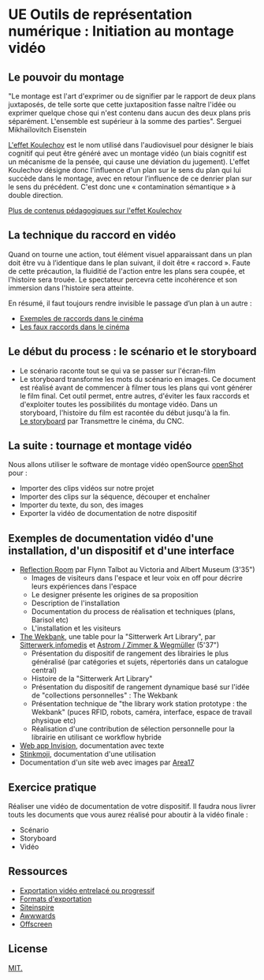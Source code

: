 # UE Outils de représentation numérique : Initiation au montage vidéo

## Le pouvoir du montage
"Le montage est l'art d'exprimer ou de signifier par le rapport de deux plans juxtaposés, de telle sorte que cette juxtaposition fasse naître l'idée ou exprimer quelque chose qui n'est contenu dans aucun des deux plans pris séparément. L'ensemble est supérieur à la somme des parties". Serguei Mikhaïlovitch Eisenstein

[L'effet Koulechov](https://www.youtube.com/watch?v=Mkgwo4GOOVk) est le nom utilisé dans l'audiovisuel pour désigner le biais cognitif qui peut être généré avec un montage vidéo (un biais cognitif est un mécanisme de la pensée, qui cause une déviation du jugement). 
L'effet Koulechov désigne donc l'influence d'un plan sur le sens du plan qui lui succède dans le montage, avec en retour l’influence de ce denrier plan sur le sens du précédent. C'est donc une « contamination sémantique » à double direction.

[Plus de contenus pédagogiques sur l'effet Koulechov](http://www.transmettrelecinema.com/video/leffet-koulechov/)

## La technique du raccord en vidéo
Quand on tourne une action, tout élément visuel apparaissant dans un plan doit être vu à l’identique dans le plan suivant, il doit être « raccord ». Faute de cette précaution, la fluiditié de l'action entre les plans sera coupée, et l'histoire sera trouée. Le spectateur percevra cette incohérence et son immersion dans l'histoire sera atteinte.  

En résumé, il faut toujours rendre invisible le passage d’un plan à un autre :
- [Exemples de raccords dans le cinéma](http://www.transmettrelecinema.com/video/les-raccords/)
- [Les faux raccords dans le cinéma](http://www.transmettrelecinema.com/video/le-faux-raccord/)

## Le début du process : le scénario et le storyboard

- Le scénario raconte tout se qui va se passer sur l'écran-film
- Le storyboard transforme les mots du scénario en images. Ce document est réalisé avant de commencer à filmer tous les plans qui vont générer le film final. Cet outil permet, entre autres, d'éviter les faux raccords et d'exploiter toutes les possibilités du montage vidéo. Dans un storyboard, l'histoire du film est racontée du début jusqu'à la fin.  
[Le storyboard](http://www.transmettrelecinema.com/video/le-story-board/
) par Transmettre le cinéma, du CNC.

## La suite : tournage et montage vidéo

Nous allons utiliser le software de montage vidéo openSource [openShot](https://www.openshot.org/user-guide/) pour :
- Importer des clips vidéos sur notre projet
- Importer des clips sur la séquence, découper et enchaîner
- Importer du texte, du son, des images
- Exporter la vidéo de documentation de notre dispositif

## Exemples de documentation vidéo d'une installation, d'un dispositif et d'une interface
- [Reflection Room](https://vimeo.com/234189996) par Flynn Talbot au Victoria and Albert Museum (3'35")
	- Images de visiteurs dans l'espace et leur voix en off pour décrire leurs expériences dans l'espace
	- Le designer présente les origines de sa proposition
	- Description de l'installation 
	- Documentation du process de réalisation et techniques (plans, Barisol etc)
	- L'installation et les visiteurs
- [The Wekbank](https://vimeo.com/157990864), une table pour la "Sitterwerk Art Library", par [Sitterwerk](sitterwerk.ch),[infomedis](infomedis.ch) et [Astrom / Zimmer & Wegmüller](astromzimmer.com) (5'37")  
	- Présentation du dispositif de rangement des librairies le plus généralisé (par catégories et sujets, répertoriés dans un catalogue central)
	- Histoire de la "Sitterwerk Art Library"
	- Présentation du dispositif de rangement dynamique basé sur l'idée de "collections personnelles" :  The Wekbank
	- Présentation technique de "the library work station prototype : the Wekbank" (puces RFID, robots, caméra, interface, espace de travail physique etc)
	- Réalisation d'une contribution de sélection personnelle pour la librairie en utilisant ce workflow hybride
- [Web app Invision](https://www.youtube.com/watch?v=vIV9rRIuazE), documentation avec texte
- [Stinkmoji](https://vimeo.com/258291988), documentation d'une utilisation	
- Documentation d'un site web avec images par [Area17](https://area17.com/work/simons-foundation-website)


## Exercice pratique 
Réaliser une vidéo de documentation de votre dispositif.
Il faudra nous livrer touts les documents que vous aurez réalisé pour aboutir à la vidéo finale :
- Scénario
- Storyboard
- Vidéo

## Ressources
- [Exportation vidéo entrelacé ou progressif](http://www.ecole-art-aix.fr/Entrelace-ou-progressif-Quelle)
- [Formats d'exportation](http://www.serif.com/blog/video-editing-terms-explained-part-5-video-export-formats/)
- [Siteinspire](https://www.siteinspire.com/)
- [Awwwards](https://www.awwwards.com/)
- [Offscreen](https://www.offscreenmag.com/)

## License

[MIT.](https://tldrlegal.com/license/mit-license)